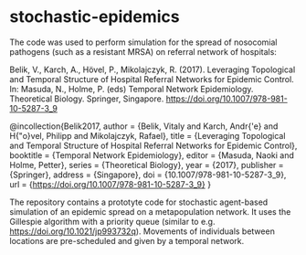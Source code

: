 # stochastic-epidemics

The code was used to perform simulation for the spread of nosocomial pathogens (such as a resistant MRSA) on referral network of 
hospitals: 

Belik, V., Karch, A., Hövel, P., Mikolajczyk, R. (2017). Leveraging Topological and Temporal Structure of Hospital Referral Networks
for Epidemic Control. In: Masuda, N., Holme, P. (eds) Temporal Network Epidemiology. Theoretical Biology. Springer, Singapore. 
https://doi.org/10.1007/978-981-10-5287-3_9

@incollection{Belik2017,
  author    = {Belik, Vitaly and Karch, Andr{\'e} and H{\"o}vel, Philipp and Mikolajczyk, Rafael},
  title     = {Leveraging Topological and Temporal Structure of Hospital Referral Networks for Epidemic Control},
  booktitle = {Temporal Network Epidemiology},
  editor    = {Masuda, Naoki and Holme, Petter},
  series    = {Theoretical Biology},
  year      = {2017},
  publisher = {Springer},
  address   = {Singapore},
  doi       = {10.1007/978-981-10-5287-3_9},
  url       = {https://doi.org/10.1007/978-981-10-5287-3_9}
}

The repository contains a prototyte code for stochastic agent-based simulation of an epidemic spread on a metapopulation network. 
It uses the Gillespie algorithm with a priority queue (similar to e.g. https://doi.org/10.1021/jp993732q). Movements of individuals 
between locations are pre-scheduled and given by a temporal network. 
